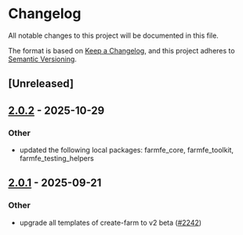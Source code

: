 # Changelog

All notable changes to this project will be documented in this file.

The format is based on [Keep a Changelog](https://keepachangelog.com/en/1.0.0/),
and this project adheres to [Semantic Versioning](https://semver.org/spec/v2.0.0.html).

## [Unreleased]

## [2.0.2](https://github.com/farm-fe/farm/compare/farmfe_plugin_script_meta-v2.0.1...farmfe_plugin_script_meta-v2.0.2) - 2025-10-29

### Other

- updated the following local packages: farmfe_core, farmfe_toolkit, farmfe_testing_helpers

## [2.0.1](https://github.com/farm-fe/farm/compare/farmfe_plugin_script_meta-v2.0.0...farmfe_plugin_script_meta-v2.0.1) - 2025-09-21

### Other

- upgrade all templates of create-farm to v2 beta ([#2242](https://github.com/farm-fe/farm/pull/2242))

